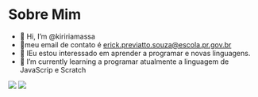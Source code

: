 #  Sobre Mim 
- 👋 Hi, I’m @kiririamassa  
- 🔭meu email de contato é erick.previatto.souza@escola.pr.gov.br
- 👀 IEu estou interessado em aprender a programar e novas linguagens.
- 🌱 I’m currently learning  a programar atualmente  a linguagem de JavaScrip e Scratch

![](https://img.shields.io/badge/JavaScript-323330?style=for-the-badge&logo=javascript&logoColor=F7DF1E)
![](https://img.shields.io/badge/Scratch-4D97FF?style=for-the-badge&logo=Scratch&logoColor=white)

<!---
kiririamassa/kiririamassa is a ✨ special ✨ repository because its `README.md` (this file) appears on your GitHub profile.
You can click the Preview link to take a look at your changes.
--->
